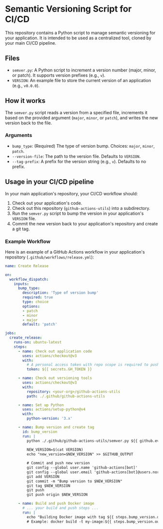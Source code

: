 # Semantic Versioning Script for CI/CD

This repository contains a Python script to manage semantic versioning for your application. It is intended to be used as a centralized tool, cloned by your main CI/CD pipeline.

## Files

- `semver.py`: A Python script to increment a version number (major, minor, or patch). It supports version prefixes (e.g., `v`).
- `VERSION`: An example file to store the current version of an application (e.g., `v0.0.0`).

## How it works

The `semver.py` script reads a version from a specified file, increments it based on the provided argument (`major`, `minor`, or `patch`), and writes the new version back to the file.

### Arguments
- `bump_type`: (Required) The type of version bump. Choices: `major`, `minor`, `patch`.
- `--version-file`: The path to the version file. Defaults to `VERSION`.
- `--tag-prefix`: A prefix for the version string (e.g., `v`). Defaults to no prefix.

## Usage in your CI/CD pipeline

In your main application's repository, your CI/CD workflow should:
1. Check out your application's code.
2. Check out this repository (`github-actions-utils`) into a subdirectory.
3. Run the `semver.py` script to bump the version in your application's `VERSION` file.
4. Commit the new version back to your application's repository and create a git tag.

### Example Workflow

Here is an example of a GitHub Actions workflow in your application's repository (`.github/workflows/release.yml`):

```yaml
name: Create Release

on:
  workflow_dispatch:
    inputs:
      bump_type:
        description: 'Type of version bump'
        required: true
        type: choice
        options:
        - patch
        - minor
        - major
        default: 'patch'

jobs:
  create_release:
    runs-on: ubuntu-latest
    steps:
      - name: Check out application code
        uses: actions/checkout@v3
        with:
          # A personal access token with repo scope is required to push changes back
          token: ${{ secrets.GH_TOKEN }}

      - name: Check out versioning tools
        uses: actions/checkout@v3
        with:
          repository: <your-org>/github-actions-utils
          path: ./.github/github-actions-utils

      - name: Set up Python
        uses: actions/setup-python@v4
        with:
          python-version: '3.x'

      - name: Bump version and create tag
        id: bump_version
        run: |
          python ./.github/github-actions-utils/semver.py ${{ github.event.inputs.bump_type }} --version-file VERSION --tag-prefix v
          
          NEW_VERSION=$(cat VERSION)
          echo "new_version=$NEW_VERSION" >> $GITHUB_OUTPUT

          # Commit and push new version
          git config --global user.name 'github-actions[bot]'
          git config --global user.email 'github-actions[bot]@users.noreply.github.com'
          git add VERSION
          git commit -m "Bump version to $NEW_VERSION"
          git tag $NEW_VERSION
          git push
          git push origin $NEW_VERSION

      - name: Build and push Docker image
        # ... your build and push steps ...
        run: |
          echo "Building Docker image with tag ${{ steps.bump_version.outputs.new_version }}"
          # Example: docker build -t my-image:${{ steps.bump_version.outputs.new_version }} .
``` 